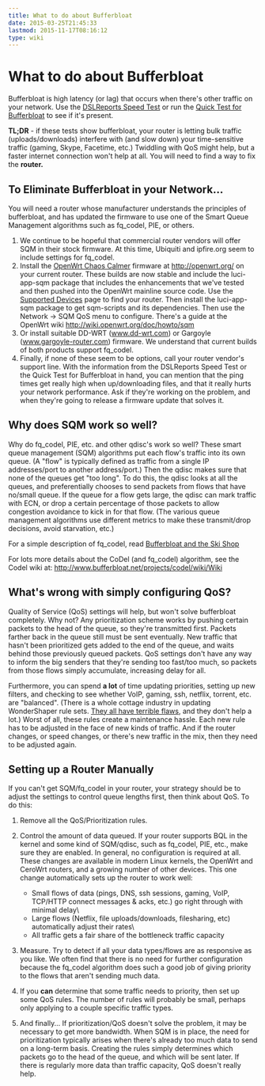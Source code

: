 ```yaml
---
title: What to do about Bufferbloat
date: 2015-03-25T21:45:33
lastmod: 2015-11-17T08:16:12
type: wiki
---
```

What to do about Bufferbloat
============================

Bufferbloat is high latency (or lag) that occurs when there's other
traffic on your network. Use the [DSLReports Speed
Test](http://dslreports.com/speedtest) or run the [Quick Test for Bufferbloat](Quick_Test_for_Bufferbloat.md) to see if it's present.

**TL;DR** - if these tests show bufferbloat, your router is letting bulk
traffic (uploads/downloads) interfere with (and slow down) your
time-sensitive traffic (gaming, Skype, Facetime, etc.) Twiddling with
QoS might help, but a faster internet connection won't help at all. You
will need to find a way to fix the **router.**

To Eliminate Bufferbloat in your Network...
-------------------------------------------

You will need a router whose manufacturer understands the principles of
bufferbloat, and has updated the firmware to use one of the Smart Queue
Management algorithms such as fq\_codel, PIE, or others.

1.  We continue to be hopeful that commercial router vendors will offer
    SQM in their stock firmware. At this time, Ubiquiti and ipfire.org
    seem to include settings for fq\_codel.
2.  Install the [OpenWrt Chaos Calmer](http://openwrt.org/) firmware
    at http://openwrt.org/ on your current router. These builds are now
    stable and include the luci-app-sqm package that includes the
    enhancements that we've tested and then pushed into the OpenWrt
    mainline source code. Use the [Supported
    Devices](http://wiki.openwrt.org/toh/start) page to find
    your router. Then install the luci-app-sqm package to get
    sqm-scripts and its dependencies. Then use the Network -&gt; SQM QoS
    menu to configure. There's a guide at the OpenWrt wiki
    http://wiki.openwrt.org/doc/howto/sqm
3.  Or install suitable DD-WRT (www.dd-wrt.com) or
    Gargoyle (www.gargoyle-router.com) firmware. We understand that
    current builds of both products support fq\_codel.
4.  Finally, if none of these seem to be options, call your router
    vendor's support line. With the information from the DSLReports
    Speed Test or the Quick Test for Bufferbloat in hand, you can
    mention that the ping times get really high when up/downloading
    files, and that it really hurts your network performance. Ask if
    they're working on the problem, and when they're going to release a
    firmware update that solves it.

Why does SQM work so well?
--------------------------

Why do fq\_codel, PIE, etc. and other qdisc's work so well? These smart
queue management (SQM) algorithms put each flow's traffic into its own
queue. (A "flow" is typically defined as traffic from a single IP
addresses/port to another address/port.) Then the qdisc makes sure that
none of the queues get "too long". To do this, the qdisc looks at all
the queues, and preferentially chooses to send packets from flows that
have no/small queue. If the queue for a flow gets large, the qdisc can
mark traffic with ECN, or drop a certain percentage of those packets to
allow congestion avoidance to kick in for that flow. (The various queue
management algorithms use different metrics to make these transmit/drop
decisions, avoid starvation, etc.)

For a simple description of fq\_codel, read [Bufferbloat and the Ski
Shop](http://richb-hanover.com/bufferbloat-and-the-ski-shop/)

For lots more details about the CoDel (and fq\_codel) algorithm, see the
Codel wiki at: http://www.bufferbloat.net/projects/codel/wiki/Wiki

What's wrong with simply configuring QoS?
-----------------------------------------

Quality of Service (QoS) settings will help, but won't solve bufferbloat
completely. Why not? Any prioritization scheme works by pushing certain
packets to the head of the queue, so they're transmitted first. Packets
farther back in the queue still must be sent eventually. New traffic
that hasn't been prioritized gets added to the end of the queue, and
waits behind those previously queued packets. QoS settings don't have
any way to inform the big senders that they're sending too fast/too
much, so packets from those flows simply accumulate, increasing delay
for all.

Furthermore, you can spend **a lot** of time updating priorities,
setting up new filters, and checking to see whether VoIP, gaming, ssh,
netflix, torrent, etc. are "balanced". (There is a whole
cottage industry in updating WonderShaper rule sets. 
[They all have terrible flaws](Wondershaper_Must_Die.md), and they don't help a
lot.) Worst of all, these rules create a maintenance hassle. Each new
rule has to be adjusted in the face of new kinds of traffic. And if the
router changes, or speed changes, or there's new traffic in the mix,
then they need to be adjusted again.

Setting up a Router Manually
----------------------------

If you can't get SQM/fq\_codel in your router, your strategy should be
to adjust the settings to control queue lengths first, then think about
QoS. To do this:

1.  Remove all the QoS/Prioritization rules.
2.  Control the amount of data queued. If your router supports BQL in
    the kernel and some kind of SQM/qdisc, such as fq\_codel, PIE, etc.,
    make sure they are enabled. In general, no configuration is required
    at all. These changes are available in modern Linux kernels, the
    OpenWrt and CeroWrt routers, and a growing number of other devices.
    This one change automatically sets up the router to work well:

    - Small flows of data (pings, DNS, ssh sessions, gaming, VoIP, TCP/HTTP
connect messages & acks, etc.) go right through with minimal delay\
    - Large flows (Netflix, file uploads/downloads, filesharing, etc)
automatically adjust their rates\
    - All traffic gets a fair share of the bottleneck traffic capacity

1.  Measure. Try to detect if all your data types/flows are as
    responsive as you like. We often find that there is no need for
    further configuration because the fq\_codel algorithm does such a
    good job of giving priority to the flows that aren't sending
    much data.
2.  If you **can** determine that some traffic needs to priority, then
    set up some QoS rules. The number of rules will probably be small,
    perhaps only applying to a couple specific traffic types.
3.  And finally... If prioritization/QoS
    doesn't solve the problem, it may be necessary to get
    more bandwidth. When SQM is in place, the need for prioritization
    typically arises when there's already too much data to send on a
    long-term basis. Creating the rules simply determines which packets
    go to the head of the queue, and which will be sent later. If there
    is regularly more data than traffic capacity, QoS doesn't
    really help.

